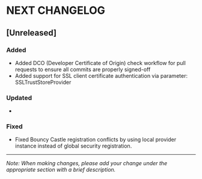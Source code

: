 # NEXT CHANGELOG

## [Unreleased]

### Added
- Added DCO (Developer Certificate of Origin) check workflow for pull requests to ensure all commits are properly signed-off
- Added support for SSL client certificate authentication via parameter: SSLTrustStoreProvider

### Updated
- 

### Fixed
- Fixed Bouncy Castle registration conflicts by using local provider instance instead of global security registration.

---
*Note: When making changes, please add your change under the appropriate section with a brief description.* 